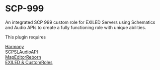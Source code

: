 # SCP-999
An integrated SCP 999 custom role for EXILED Servers using Schematics and Audio APIs to create a fully functioning role with unique abilities.

This plugin requires  
  
[Harmony](https://github.com/pardeike/Harmony)  
[SCPSLAudioAPI](https://github.com/CedModV2/SCPSLAudioApi)  
[MapEditorReborn](https://github.com/Michal78900/MapEditorReborn)  
[EXILED & CustomRoles](https://github.com/Exiled-Team/EXILED)  
  

